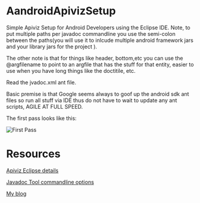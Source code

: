 AandroidApivizSetup
===================

Simple Apiviz Setup for Android Developers using the Eclipse IDE. Note, to put 
multiple paths per javadoc commandline you use the semi-colon between the paths(you will use it 
to inlcude multiple android framework jars and your library jars for the project ).

The other note is that for things like header, bottom,etc you can use the @argfilename
to point to an argfile that has the stuff for that entity, easier to use when you have
long things like the doctitile, etc.

Read the jvadoc.xml ant file.

Basic premise is that Google seems always to goof up the android sdk ant files so 
run all stuff via IDE thus do not have to wait to update any ant scripts, AGILE AT FULL SPEED.


The first pass looks like this:

![First Pass](https://github.com/shareme/AndroidApivizSetup/raw/master/readme.assets/firstpass.png)


Resources
=========

[Apiviz Eclipse details](http://code.google.com/p/apiviz/)

[Javadoc Tool commandline options](http://docs.oracle.com/javase/1.4.2/docs/tooldocs/windows/javadoc.html#javadocoptions)

[My blog](http://fredgrott.wordpress.com)
